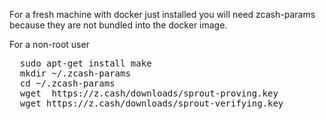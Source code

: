 For a fresh machine with docker just installed you will need zcash-params because they are not bundled into the docker image.


For a non-root user

<pre>
  sudo apt-get install make
  mkdir ~/.zcash-params
  cd ~/.zcash-params
  wget  https://z.cash/downloads/sprout-proving.key
  wget https://z.cash/downloads/sprout-verifying.key
</pre>
